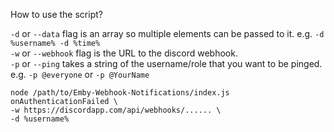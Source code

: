 How to use the script?

`-d` or `--data` flag is an array so multiple elements can be passed to it.   e.g. `-d %username% -d %time%`\
`-w` or `--webhook` flag is the URL to the discord webhook.\
`-p` or `--ping` takes a string of the username/role that you want to be pinged. e.g. `-p @everyone` or `-p @YourName`

```
node /path/to/Emby-Webhook-Notifications/index.js onAuthenticationFailed \
-w https://discordapp.com/api/webhooks/...... \
-d %username%
```
